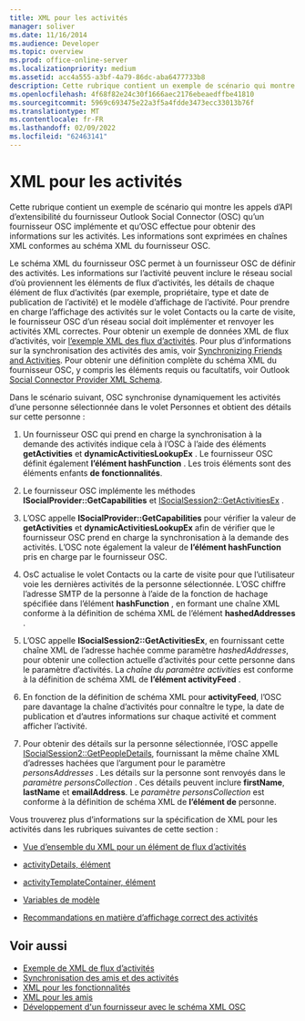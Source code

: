 ```yaml
---
title: XML pour les activités
manager: soliver
ms.date: 11/16/2014
ms.audience: Developer
ms.topic: overview
ms.prod: office-online-server
ms.localizationpriority: medium
ms.assetid: acc4a555-a3bf-4a79-86dc-aba6477733b8
description: Cette rubrique contient un exemple de scénario qui montre les appels d’API d’extensibilité du fournisseur Outlook Social Connector (OSC) qu’un fournisseur OSC implémente et qu’OSC effectue pour obtenir des informations sur les activités. Les informations sont exprimées en chaînes XML conformes au schéma XML du fournisseur OSC.
ms.openlocfilehash: 4f68f82e24c30f1666aec2176ebeaedffbe41810
ms.sourcegitcommit: 5969c693475e22a3f5a4fdde3473ecc33013b76f
ms.translationtype: MT
ms.contentlocale: fr-FR
ms.lasthandoff: 02/09/2022
ms.locfileid: "62463141"
---
```

# <a name="xml-for-activities"></a>XML pour les activités

Cette rubrique contient un exemple de scénario qui montre les appels d’API d’extensibilité du fournisseur Outlook Social Connector (OSC) qu’un fournisseur OSC implémente et qu’OSC effectue pour obtenir des informations sur les activités. Les informations sont exprimées en chaînes XML conformes au schéma XML du fournisseur OSC.
  
Le schéma XML du fournisseur OSC permet à un fournisseur OSC de définir des activités. Les informations sur l’activité peuvent inclure le réseau social d’où proviennent les éléments de flux d’activités, les détails de chaque élément de flux d’activités (par exemple, propriétaire, type et date de publication de l’activité) et le modèle d’affichage de l’activité. Pour prendre en charge l’affichage des activités sur le volet Contacts ou la carte de visite, le fournisseur OSC d’un réseau social doit implémenter et renvoyer les activités XML correctes. Pour obtenir un exemple de données XML de flux d’activités, voir [l’exemple XML des flux d’activités](activity-feed-xml-example.md). Pour plus d’informations sur la synchronisation des activités des amis, voir [Synchronizing Friends and Activities](synchronizing-friends-and-activities.md). Pour obtenir une définition complète du schéma XML du fournisseur OSC, y compris les éléments requis ou facultatifs, voir Outlook [Social Connector Provider XML Schema](outlook-social-connector-provider-xml-schema.md). 
  
Dans le scénario suivant, OSC synchronise dynamiquement les activités d’une personne sélectionnée dans le volet Personnes et obtient des détails sur cette personne :
  
1. Un fournisseur OSC qui prend en charge la synchronisation à la demande des activités indique cela à l’OSC à l’aide des éléments **getActivities** et **dynamicActivitiesLookupEx** . Le fournisseur OSC définit également **l’élément hashFunction** . Les trois éléments sont des éléments enfants **de fonctionnalités**. 
    
2. Le fournisseur OSC implémente les méthodes **ISocialProvider::GetCapabilities** et [ISocialSession2::GetActivitiesEx](isocialsession2-getactivitiesex.md) . 
    
3. L’OSC appelle **ISocialProvider::GetCapabilities** pour vérifier la valeur de **getActivities** et **dynamicActivitiesLookupEx** afin de vérifier que le fournisseur OSC prend en charge la synchronisation à la demande des activités. L’OSC note également la valeur de **l’élément hashFunction** pris en charge par le fournisseur OSC. 
    
4. OsC actualise le volet Contacts ou la carte de visite pour que l’utilisateur voie les dernières activités de la personne sélectionnée. L’OSC chiffre l’adresse SMTP de la personne à l’aide de la fonction de hachage spécifiée dans l’élément **hashFunction** , en formant une chaîne XML conforme à la définition de schéma XML de l’élément **hashedAddresses** . 
    
5. L’OSC appelle **ISocialSession2::GetActivitiesEx**, en fournissant cette chaîne XML de l’adresse hachée comme paramètre _hashedAddresses_, pour obtenir une collection actuelle d’activités pour cette personne  dans le paramètre d’activités. La  _chaîne du paramètre activities_ est conforme à la définition de schéma XML de **l’élément activityFeed** . 
    
6. En fonction de la définition de schéma XML pour **activityFeed**, l’OSC pare davantage  la chaîne d’activités pour connaître le type, la date de publication et d’autres informations sur chaque activité et comment afficher l’activité. 
    
7. Pour obtenir des détails sur la personne sélectionnée, l’OSC appelle [ISocialSession2::GetPeopleDetails](isocialsession2-getpeopledetails.md), fournissant la même chaîne XML d’adresses hachées que l’argument pour le paramètre  _personsAddresses_ . Les détails sur la personne sont renvoyés dans le _paramètre personsCollection_ . Ces détails peuvent inclure **firstName**, **lastName** et **emailAddress**. Le  _paramètre personsCollection_ est conforme à la définition de schéma XML de **l’élément de** personne. 
    
Vous trouverez plus d’informations sur la spécification de XML pour les activités dans les rubriques suivantes de cette section :
  
- [Vue d’ensemble du XML pour un élément de flux d’activités](overview-of-xml-for-an-activity-feed-item.md)
    
- [activityDetails, élément](activitydetails-element.md)
    
- [activityTemplateContainer, élément](activitytemplatecontainer-element.md)
    
- [Variables de modèle](template-variables.md)
    
- [Recommandations en matière d’affichage correct des activités](guidelines-for-properly-displaying-activities.md)
    
## <a name="see-also"></a>Voir aussi

- [Exemple de XML de flux d’activités](activity-feed-xml-example.md)  
- [Synchronisation des amis et des activités](synchronizing-friends-and-activities.md) 
- [XML pour les fonctionnalités](xml-for-capabilities.md)  
- [XML pour les amis](xml-for-friends.md)
- [Développement d'un fournisseur avec le schéma XML OSC](developing-a-provider-with-the-osc-xml-schema.md)

